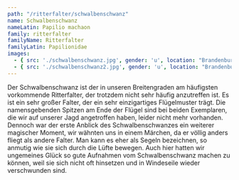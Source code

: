 ```yaml
---
path: "/ritterfalter/schwalbenschwanz"
name: Schwalbenschwanz
nameLatin: Papilio machaon
family: ritterfalter
familyName: Ritterfalter
familyLatin: Papilionidae
images:
  - { src: './schwalbenschwanz.jpg', gender: 'u', location: "Brandenburg, Dunkelsee", author: Georg, date: "2016-07-30" }
  - { src: './schwalbenschwanz2.jpg', gender: 'u', location: "Brandenburg, Heinrichsfelde", author: Georg, date: "2016-06-11" }
---
```


Der Schwalbenschwanz ist der in unseren Breitengraden am häufigsten vorkommende Ritterfalter, der trotzdem nicht sehr häufig anzutreffen ist. Es ist ein sehr großer Falter, der ein sehr einzigartiges Flügelmuster trägt. Die namensgebenden Spitzen am Ende der Flügel sind bei beiden Exemplaren, die wir auf unserer Jagd angetroffen haben, leider nicht mehr vorhanden. Dennoch war der erste Anblick des Schwalbenschwanzes ein weiterer magischer Moment, wir wähnten uns in einem Märchen, da er völlig anders fliegt als andere Falter. Man kann es eher als Segeln bezeichnen, so anmutig wie sie sich durch die Lüfte bewegen. Auch hier hatten wir ungemeines Glück so gute Aufnahmen vom Schwalbenschwanz machen zu können, weil sie sich nicht oft hinsetzen und in Windeseile wieder verschwunden sind. 
